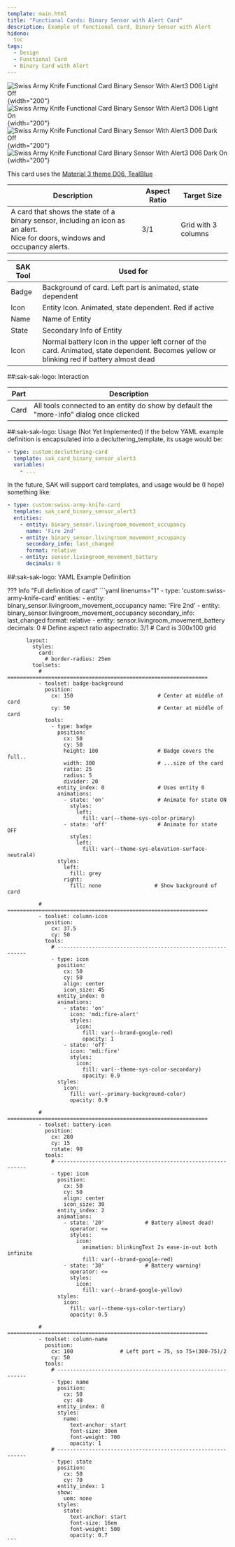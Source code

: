 ```yaml
---
template: main.html
title: "Functional Cards: Binary Sensor with Alert Card"
description: Example of functional card, Binary Sensor with Alert
hideno:
  toc
tags:
  - Design
  - Functional Card
  - Binary Card with Alert
---
```

<!-- GT/GL -->

![Swiss Army Knife Functional Card Binary Sensor With Alert3 D06 Light Off](../assets/screenshots/sak-functional-card-12-binary-sensor-alert3-theme-d06-light-off.png){width="200"}
![Swiss Army Knife Functional Card Binary Sensor With Alert3 D06 Light On](../assets/screenshots/sak-functional-card-12-binary-sensor-alert3-theme-d06-light-on.png){width="200"}
<br>![Swiss Army Knife Functional Card Binary Sensor With Alert3 D06 Dark Off](../assets/screenshots/sak-functional-card-12-binary-sensor-alert3-theme-d06-dark-off.png){width="200"}
![Swiss Army Knife Functional Card Binary Sensor With Alert3 D06 Dark On](../assets/screenshots/sak-functional-card-12-binary-sensor-alert3-theme-d06-dark-on.png){width="200"}

This card uses the [Material 3 theme D06, TealBlue][ham3-d06-url]

| Description| Aspect Ratio| Target Size |
|-|-|-|
| A card that shows the state of a binary sensor, including an icon as an alert. <br>Nice for doors, windows and occupancy alerts.| 3/1 | Grid with 3 columns |

| SAK Tool| Used for |
|-|-|
| Badge | Background of card. Left part is animated, state dependent|
| Icon | Entity Icon. Animated, state dependent. Red if active|
| Name | Name of Entity|
| State | Secondary Info of Entity|
| Icon | Normal battery Icon in the upper left corner of the card. Animated, state dependent. Becomes yellow or blinking red if battery almost dead|

##:sak-sak-logo: Interaction

| Part | Description|
|-|-|
| Card | All tools connected to an entity do show by default the "more-info" dialog once clicked |

##:sak-sak-logo: Usage (Not Yet Implemented)
If the below YAML example definition is encapsulated into a decluttering_template, its usage would be:

```yaml linenums="1"
- type: custom:decluttering-card
  template: sak_card_binary_sensor_alert3
  variables:
    - ...
```

In the future, SAK will support card templates, and usage would be (I hope) something like:


```yaml linenums="1"
- type: custom:swiss-army-knife-card
  template: sak_card_binary_sensor_alert3
  entities:
    - entity: binary_sensor.livingroom_movement_occupancy
      name: 'Fire 2nd'
    - entity: binary_sensor.livingroom_movement_occupancy
      secondary_info: last_changed
      format: relative
    - entity: sensor.livingroom_movement_battery
      decimals: 0
```

##:sak-sak-logo: YAML Example Definition

??? Info "Full definition of card"
    ```yaml linenums="1"
        - type: 'custom:swiss-army-knife-card'
          entities:
            - entity: binary_sensor.livingroom_movement_occupancy
              name: 'Fire 2nd'
            - entity: binary_sensor.livingroom_movement_occupancy
              secondary_info: last_changed
              format: relative
            - entity: sensor.livingroom_movement_battery
              decimals: 0
          # Define aspect ratio
          aspectratio: 3/1                          # Card is 300x100 grid

          layout:
            styles:
              card:
                # border-radius: 25em
            toolsets:
              # ================================================================
              - toolset: badge-background
                position:
                  cx: 150                           # Center at middle of card
                  cy: 50                            # Center at middle of card
                tools:
                  - type: badge
                    position:
                      cx: 50
                      cy: 50
                      height: 100                   # Badge covers the full..
                      width: 300                    # ...size of the card
                      ratio: 25
                      radius: 5
                      divider: 20
                    entity_index: 0                 # Uses entity 0
                    animations:
                      - state: 'on'                 # Animate for state ON
                        styles:
                          left:
                            fill: var(--theme-sys-color-primary)
                      - state: 'off'                # Animate for state OFF
                        styles:
                          left:
                            fill: var(--theme-sys-elevation-surface-neutral4)
                    styles:
                      left:
                        fill: grey
                      right:
                        fill: none                 # Show background of card

              # ================================================================
              - toolset: column-icon
                position:
                  cx: 37.5
                  cy: 50
                tools:
                  # ------------------------------------------------------------
                  - type: icon
                    position:
                      cx: 50
                      cy: 50
                      align: center
                      icon_size: 45
                    entity_index: 0
                    animations:
                      - state: 'on'
                        icon: 'mdi:fire-alert'
                        styles:
                          icon:
                            fill: var(--brand-google-red)
                            opacity: 1
                      - state: 'off'
                        icon: 'mdi:fire'
                        styles:
                          icon:
                            fill: var(--theme-sys-color-secondary)
                            opacity: 0.9
                    styles:
                      icon:
                        fill: var(--primary-background-color)
                        opacity: 0.9

              # ================================================================
              - toolset: battery-icon
                position:
                  cx: 280
                  cy: 15
                  rotate: 90
                tools:
                  # ------------------------------------------------------------
                  - type: icon
                    position:
                      cx: 50
                      cy: 50
                      align: center
                      icon_size: 30
                    entity_index: 2
                    animations:
                      - state: '20'             # Battery almost dead!
                        operator: <=
                        styles:
                          icon:
                            animation: blinkingText 2s ease-in-out both infinite
                            fill: var(--brand-google-red)
                      - state: '30'             # Battery warning!
                        operator: <=
                        styles:
                          icon:
                            fill: var(--brand-google-yellow)
                    styles:
                      icon:
                        fill: var(--theme-sys-color-tertiary)
                        opacity: 0.5
                        
              # ================================================================
              - toolset: column-name
                position:
                  cx: 100               # Left part = 75, so 75+(300-75)/2
                  cy: 50
                tools:
                  # ------------------------------------------------------------
                  - type: name
                    position:
                      cx: 50
                      cy: 40
                    entity_index: 0
                    styles:
                      name:
                        text-anchor: start
                        font-size: 30em
                        font-weight: 700
                        opacity: 1
                  # ------------------------------------------------------------
                  - type: state
                    position:
                      cx: 50
                      cy: 70
                    entity_index: 1
                    show:
                      uom: none
                    styles:
                      state:
                        text-anchor: start
                        font-size: 16em
                        font-weight: 500
                        opacity: 0.7
    ```
<!-- Image references -->

<!--- Internal References... --->
[Swiss Army Knife Tutorial 02]: ../tutorials/10-step-tutorial-02-intro.md

<!--- External References... --->
[ham3-d06-url]: https://material3-themes-manual.amoebelabs.com/examples/material3-example-theme-d06-tealblue/
